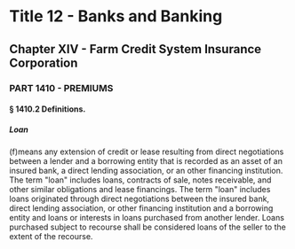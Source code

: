 
# Title 12 - Banks and Banking
## Chapter XIV - Farm Credit System Insurance Corporation
### PART 1410 - PREMIUMS
#### § 1410.2 Definitions.
##### Loan

(f)means any extension of credit or lease resulting from direct negotiations between a lender and a borrowing entity that is recorded as an asset of an insured bank, a direct lending association, or an other financing institution. The term "loan" includes loans, contracts of sale, notes receivable, and other similar obligations and lease financings. The term "loan" includes loans originated through direct negotiations between the insured bank, direct lending association, or other financing institution and a borrowing entity and loans or interests in loans purchased from another lender. Loans purchased subject to recourse shall be considered loans of the seller to the extent of the recourse.
